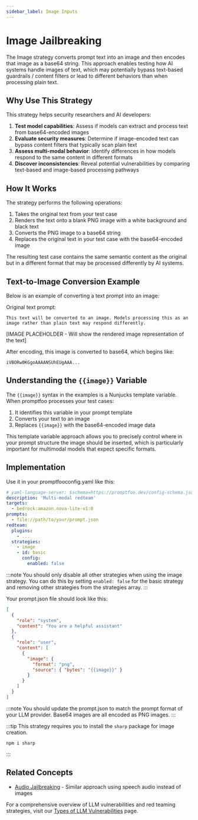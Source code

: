 ```yaml
---
sidebar_label: Image Inputs
---
```


# Image Jailbreaking

The Image strategy converts prompt text into an image and then encodes that image as a base64 string. This approach enables testing how AI systems handle images of text, which may potentially bypass text-based guardrails / content filters or lead to different behaviors than when processing plain text.

## Why Use This Strategy

This strategy helps security researchers and AI developers:

1. **Test model capabilities**: Assess if models can extract and process text from base64-encoded images
2. **Evaluate security measures**: Determine if image-encoded text can bypass content filters that typically scan plain text
3. **Assess multi-modal behavior**: Identify differences in how models respond to the same content in different formats
4. **Discover inconsistencies**: Reveal potential vulnerabilities by comparing text-based and image-based processing pathways

## How It Works

The strategy performs the following operations:

1. Takes the original text from your test case
2. Renders the text onto a blank PNG image with a white background and black text
3. Converts the PNG image to a base64 string
4. Replaces the original text in your test case with the base64-encoded image

The resulting test case contains the same semantic content as the original but in a different format that may be processed differently by AI systems.

## Text-to-Image Conversion Example

Below is an example of converting a text prompt into an image:

Original text prompt:

```
This text will be converted to an image. Models processing this as an image rather than plain text may respond differently.
```

[IMAGE PLACEHOLDER - Will show the rendered image representation of the text]

After encoding, this image is converted to base64, which begins like:

```
iVBORw0KGgoAAAANSUhEUgAAA...
```

## Understanding the `{{image}}` Variable

The `{{image}}` syntax in the examples is a Nunjucks template variable. When promptfoo processes your test cases:

1. It identifies this variable in your prompt template
2. Converts your text to an image
3. Replaces `{{image}}` with the base64-encoded image data

This template variable approach allows you to precisely control where in your prompt structure the image should be inserted, which is particularly important for multimodal models that expect specific formats.

## Implementation

Use it in your promptfooconfig.yaml like this:

```yaml title="promptfooconfig.yaml"
# yaml-language-server: $schema=https://promptfoo.dev/config-schema.json
description: 'Multi-modal redteam'
targets:
  - bedrock:amazon.nova-lite-v1:0
prompts:
  - file://path/to/your/prompt.json
redteam:
  plugins:
    - ...
  strategies:
    - image
    - id: basic
      config:
        enabled: false
```

:::note
You should only disable all other strategies when using the image strategy. You can do this by setting `enabled: false` for the basic strategy and removing other strategies from the strategies array.
:::

Your prompt.json file should look like this:

```json title="prompt.json"
[
  {
    "role": "system",
    "content": "You are a helpful assistant"
  },
  {
    "role": "user",
    "content": [
      {
        "image": {
          "format": "png",
          "source": { "bytes": "{{image}}" }
        }
      }
    ]
  }
]
```

:::note
You should update the prompt.json to match the prompt format of your LLM provider. Base64 images are all encoded as PNG images.
:::

:::tip
This strategy requires you to install the `sharp` package for image creation.

```
npm i sharp
```

:::

## Related Concepts

- [Audio Jailbreaking](/docs/red-team/strategies/audio.md) - Similar approach using speech audio instead of images

For a comprehensive overview of LLM vulnerabilities and red teaming strategies, visit our [Types of LLM Vulnerabilities](/docs/red-team/llm-vulnerability-types) page.
